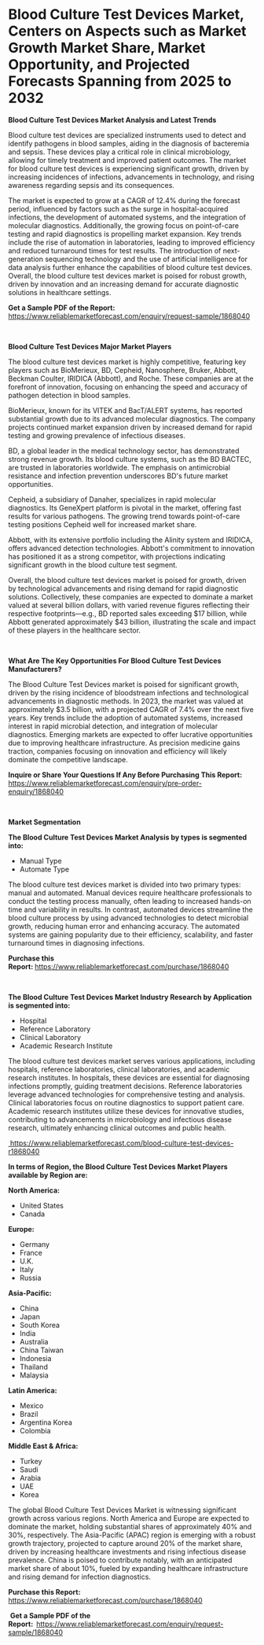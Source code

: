 <p><h1>Blood Culture Test Devices Market, Centers on Aspects such as Market Growth Market Share, Market Opportunity, and Projected Forecasts Spanning from 2025 to 2032</h1></p><p><strong>Blood Culture Test Devices Market Analysis and Latest Trends</strong></p>
<p><p>Blood culture test devices are specialized instruments used to detect and identify pathogens in blood samples, aiding in the diagnosis of bacteremia and sepsis. These devices play a critical role in clinical microbiology, allowing for timely treatment and improved patient outcomes. The market for blood culture test devices is experiencing significant growth, driven by increasing incidences of infections, advancements in technology, and rising awareness regarding sepsis and its consequences.</p><p>The market is expected to grow at a CAGR of 12.4% during the forecast period, influenced by factors such as the surge in hospital-acquired infections, the development of automated systems, and the integration of molecular diagnostics. Additionally, the growing focus on point-of-care testing and rapid diagnostics is propelling market expansion. Key trends include the rise of automation in laboratories, leading to improved efficiency and reduced turnaround times for test results. The introduction of next-generation sequencing technology and the use of artificial intelligence for data analysis further enhance the capabilities of blood culture test devices. Overall, the blood culture test devices market is poised for robust growth, driven by innovation and an increasing demand for accurate diagnostic solutions in healthcare settings.</p></p>
<p><strong>Get a Sample PDF of the Report:&nbsp;</strong> <a href="https://www.reliablemarketforecast.com/enquiry/request-sample/1868040?utm_campaign=3228&utm_medium=2&utm_source=Github&utm_content=ia&utm_term=14042025&utm_id=blood-culture-test-devices">https://www.reliablemarketforecast.com/enquiry/request-sample/1868040</a></p>
<p>&nbsp;</p>
<p><strong>Blood Culture Test Devices Major Market Players</strong></p>
<p><p>The blood culture test devices market is highly competitive, featuring key players such as BioMerieux, BD, Cepheid, Nanosphere, Bruker, Abbott, Beckman Coulter, IRIDICA (Abbott), and Roche. These companies are at the forefront of innovation, focusing on enhancing the speed and accuracy of pathogen detection in blood samples.</p><p>BioMerieux, known for its VITEK and BacT/ALERT systems, has reported substantial growth due to its advanced molecular diagnostics. The company projects continued market expansion driven by increased demand for rapid testing and growing prevalence of infectious diseases.</p><p>BD, a global leader in the medical technology sector, has demonstrated strong revenue growth. Its blood culture systems, such as the BD BACTEC, are trusted in laboratories worldwide. The emphasis on antimicrobial resistance and infection prevention underscores BD's future market opportunities.</p><p>Cepheid, a subsidiary of Danaher, specializes in rapid molecular diagnostics. Its GeneXpert platform is pivotal in the market, offering fast results for various pathogens. The growing trend towards point-of-care testing positions Cepheid well for increased market share.</p><p>Abbott, with its extensive portfolio including the Alinity system and IRIDICA, offers advanced detection technologies. Abbott's commitment to innovation has positioned it as a strong competitor, with projections indicating significant growth in the blood culture test segment.</p><p>Overall, the blood culture test devices market is poised for growth, driven by technological advancements and rising demand for rapid diagnostic solutions. Collectively, these companies are expected to dominate a market valued at several billion dollars, with varied revenue figures reflecting their respective footprints—e.g., BD reported sales exceeding $17 billion, while Abbott generated approximately $43 billion, illustrating the scale and impact of these players in the healthcare sector.</p></p>
<p>&nbsp;</p>
<p><strong>What Are The Key Opportunities For Blood Culture Test Devices Manufacturers?</strong></p>
<p><p>The Blood Culture Test Devices market is poised for significant growth, driven by the rising incidence of bloodstream infections and technological advancements in diagnostic methods. In 2023, the market was valued at approximately $3.5 billion, with a projected CAGR of 7.4% over the next five years. Key trends include the adoption of automated systems, increased interest in rapid microbial detection, and integration of molecular diagnostics. Emerging markets are expected to offer lucrative opportunities due to improving healthcare infrastructure. As precision medicine gains traction, companies focusing on innovation and efficiency will likely dominate the competitive landscape.</p></p>
<p><strong>Inquire or Share Your Questions If Any Before Purchasing This Report:</strong> <a href="https://www.reliablemarketforecast.com/enquiry/pre-order-enquiry/1868040?utm_campaign=3228&utm_medium=2&utm_source=Github&utm_content=ia&utm_term=14042025&utm_id=blood-culture-test-devices">https://www.reliablemarketforecast.com/enquiry/pre-order-enquiry/1868040</a></p>
<p>&nbsp;</p>
<p><strong>Market Segmentation</strong></p>
<p><strong>The Blood Culture Test Devices Market Analysis by types is segmented into:</strong></p>
<p><ul><li>Manual Type</li><li>Automate Type</li></ul></p>
<p><p>The blood culture test devices market is divided into two primary types: manual and automated. Manual devices require healthcare professionals to conduct the testing process manually, often leading to increased hands-on time and variability in results. In contrast, automated devices streamline the blood culture process by using advanced technologies to detect microbial growth, reducing human error and enhancing accuracy. The automated systems are gaining popularity due to their efficiency, scalability, and faster turnaround times in diagnosing infections.</p></p>
<p><strong>Purchase this Report:&nbsp;</strong><a href="https://www.reliablemarketforecast.com/purchase/1868040?utm_campaign=3228&utm_medium=2&utm_source=Github&utm_content=ia&utm_term=14042025&utm_id=blood-culture-test-devices">https://www.reliablemarketforecast.com/purchase/1868040</a></p>
<p>&nbsp;</p>
<p><strong>The Blood Culture Test Devices Market Industry Research by Application is segmented into:</strong></p>
<p><ul><li>Hospital</li><li>Reference Laboratory</li><li>Clinical Laboratory</li><li>Academic Research Institute</li></ul></p>
<p><p>The blood culture test devices market serves various applications, including hospitals, reference laboratories, clinical laboratories, and academic research institutes. In hospitals, these devices are essential for diagnosing infections promptly, guiding treatment decisions. Reference laboratories leverage advanced technologies for comprehensive testing and analysis. Clinical laboratories focus on routine diagnostics to support patient care. Academic research institutes utilize these devices for innovative studies, contributing to advancements in microbiology and infectious disease research, ultimately enhancing clinical outcomes and public health.</p></p>
<p><a href="https://www.reliablemarketforecast.com/blood-culture-test-devices-r1868040?utm_campaign=3228&utm_medium=2&utm_source=Github&utm_content=ia&utm_term=14042025&utm_id=blood-culture-test-devices">&nbsp;https://www.reliablemarketforecast.com/blood-culture-test-devices-r1868040</a></p>
<p><strong>In terms of Region, the Blood Culture Test Devices Market Players available by Region are:</strong></p>
<p>
    <p> <strong> North America: </strong>
        <ul>
            <li>United States</li>
            <li>Canada</li>
        </ul>
        </p> 
    <p> <strong> Europe: </strong>
        <ul>
            <li>Germany</li>
            <li>France</li>
            <li>U.K.</li>
            <li>Italy</li>
            <li>Russia</li>
        </ul>
        </p> 
    <p> <strong> Asia-Pacific: </strong>
        <ul>
            <li>China</li>
            <li>Japan</li>
            <li>South Korea</li>
            <li>India</li>
            <li>Australia</li>
            <li>China Taiwan</li>
            <li>Indonesia</li>
            <li>Thailand</li>
            <li>Malaysia</li>
        </ul>
        </p> 
    <p> <strong> Latin America: </strong>
        <ul>
            <li>Mexico</li>
            <li>Brazil</li>
            <li>Argentina Korea</li>
            <li>Colombia</li>
        </ul>
        </p> 
    <p> <strong> Middle East & Africa: </strong>
        <ul>
            <li>Turkey</li>
            <li>Saudi</li>
            <li>Arabia</li>
            <li>UAE</li>
            <li>Korea</li>
        </ul>
    </p>
    </p>
<p><p>The global Blood Culture Test Devices Market is witnessing significant growth across various regions. North America and Europe are expected to dominate the market, holding substantial shares of approximately 40% and 30%, respectively. The Asia-Pacific (APAC) region is emerging with a robust growth trajectory, projected to capture around 20% of the market share, driven by increasing healthcare investments and rising infectious disease prevalence. China is poised to contribute notably, with an anticipated market share of about 10%, fueled by expanding healthcare infrastructure and rising demand for infection diagnostics.</p></p>
<p><strong>Purchase this Report: </strong><a href="https://www.reliablemarketforecast.com/purchase/1868040?utm_campaign=3228&utm_medium=2&utm_source=Github&utm_content=ia&utm_term=14042025&utm_id=blood-culture-test-devices">https://www.reliablemarketforecast.com/purchase/1868040</a></p>
<p>&nbsp;<strong>Get a Sample PDF of the Report:&nbsp;&nbsp;</strong><a href="https://www.reliablemarketforecast.com/enquiry/request-sample/1868040?utm_campaign=3228&utm_medium=2&utm_source=Github&utm_content=ia&utm_term=14042025&utm_id=blood-culture-test-devices">https://www.reliablemarketforecast.com/enquiry/request-sample/1868040</a></p>
<p><strong></strong></p>
<p><p></p><p></p><p></p></p>
